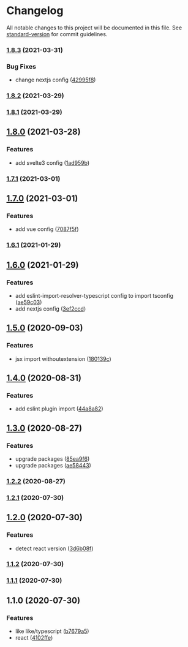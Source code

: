 # Changelog

All notable changes to this project will be documented in this file. See [standard-version](https://github.com/conventional-changelog/standard-version) for commit guidelines.

### [1.8.3](https://github.com/ekilzen/eslint-config-like/compare/v1.8.2...v1.8.3) (2021-03-31)


### Bug Fixes

* change nextjs config ([42995f8](https://github.com/ekilzen/eslint-config-like/commit/42995f87f13d0bb6e7d597eb2a9d4f336080d936))

### [1.8.2](https://github.com/ekilzen/eslint-config-like/compare/v1.8.1...v1.8.2) (2021-03-29)

### [1.8.1](https://github.com/ekilzen/eslint-config-like/compare/v1.8.0...v1.8.1) (2021-03-29)

## [1.8.0](https://github.com/ekilzen/eslint-config-like/compare/v1.7.1...v1.8.0) (2021-03-28)


### Features

* add svelte3 config ([1ad959b](https://github.com/ekilzen/eslint-config-like/commit/1ad959be9cbfcb800737cb205d68dc2d7373e8f6))

### [1.7.1](https://github.com/ekilzen/eslint-config-like/compare/v1.7.0...v1.7.1) (2021-03-01)

## [1.7.0](https://github.com/ekilzen/eslint-config-like/compare/v1.6.1...v1.7.0) (2021-03-01)


### Features

* add vue config ([7087f5f](https://github.com/ekilzen/eslint-config-like/commit/7087f5fdd54f5b1356595bb6db6524b54826c760))

### [1.6.1](https://github.com/lastingman/eslint-config-like/compare/v1.6.0...v1.6.1) (2021-01-29)

## [1.6.0](https://github.com/lastingman/eslint-config-like/compare/v1.5.0...v1.6.0) (2021-01-29)


### Features

* add eslint-import-resolver-typescript config to import tsconfig ([ae59c03](https://github.com/lastingman/eslint-config-like/commit/ae59c03f1e672244d09d47f0c572686787359499))
* add nextjs config ([3ef2ccd](https://github.com/lastingman/eslint-config-like/commit/3ef2ccd1df790dea16aa03bc5e235966ccee9519))

## [1.5.0](https://github.com/lastingman/eslint-config-like/compare/v1.4.0...v1.5.0) (2020-09-03)


### Features

* jsx import withoutextension ([180139c](https://github.com/lastingman/eslint-config-like/commit/180139cdf0bcbd9c5deceaeeb115548b3b6b7d94))

## [1.4.0](https://github.com/lastingman/eslint-config-like/compare/v1.3.0...v1.4.0) (2020-08-31)


### Features

* add eslint plugin import ([44a8a82](https://github.com/lastingman/eslint-config-like/commit/44a8a8265799d3cddd60e5b93595b5885569c5f8))

## [1.3.0](https://github.com/lastingman/eslint-config-like/compare/v1.2.2...v1.3.0) (2020-08-27)


### Features

* upgrade packages ([85ea9f6](https://github.com/lastingman/eslint-config-like/commit/85ea9f6a86ae7b74f94fe0d823d2fe9144b29524))
* upgrade packages ([ae58443](https://github.com/lastingman/eslint-config-like/commit/ae584432efa2a9949d0952fcee375fa89b4f3e5f))

### [1.2.2](https://github.com/lastingman/eslint-config-like/compare/v1.2.1...v1.2.2) (2020-08-27)

### [1.2.1](https://github.com/lastingman/eslint-config-like/compare/v1.2.0...v1.2.1) (2020-07-30)

## [1.2.0](https://github.com/lastingman/eslint-config-like/compare/v1.1.2...v1.2.0) (2020-07-30)


### Features

* detect react version ([3d6b08f](https://github.com/lastingman/eslint-config-like/commit/3d6b08ffacd20847fff8db8b6bfcfded8aa4d2d6))

### [1.1.2](https://github.com/lastingman/eslint-config-like/compare/v1.1.1...v1.1.2) (2020-07-30)

### [1.1.1](https://github.com/lastingman/eslint-config-like/compare/v1.1.0...v1.1.1) (2020-07-30)

## 1.1.0 (2020-07-30)


### Features

* like like/typescript ([b7679a5](https://github.com/lastingman/eslint-config-like/commit/b7679a5dc0d799519b9cbd3db709bd80f85655f4))
* react ([4102ffe](https://github.com/lastingman/eslint-config-like/commit/4102ffe733bc3707b322fedb8a3186e5e5eb2dfb))
